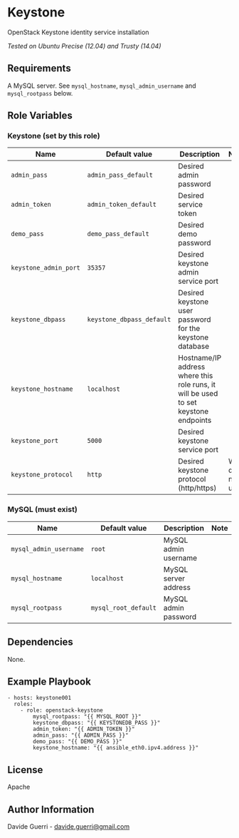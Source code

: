 Keystone
=========

OpenStack Keystone identity service installation

_Tested on Ubuntu Precise (12.04) and Trusty (14.04)_

Requirements
------------

A MySQL server. See `mysql_hostname`, `mysql_admin_username` and
`mysql_rootpass` below.


Role Variables
--------------

### Keystone (set by this role)

| Name | Default value | Description | Note |
|---  |---  |---  |--- |
| `admin_pass` | `admin_pass_default` | Desired admin password ||
| `admin_token` | `admin_token_default` | Desired service token ||
| `demo_pass` | `demo_pass_default` | Desired demo password ||
| `keystone_admin_port` | `35357` | Desired keystone admin service port ||
| `keystone_dbpass` | `keystone_dbpass_default` | Desired keystone user password for the keystone database ||
| `keystone_hostname` | `localhost` | Hostname/IP address where this role runs, it will be used to set keystone endpoints ||
| `keystone_port` | `5000` | Desired keystone service port ||
| `keystone_protocol` | `http` | Desired keystone protocol (http/https) | WiP, do not use. |


### MySQL (must exist)

| Name | Default value | Description | Note |
|---  |---  |---  |--- |
| `mysql_admin_username` | `root` | MySQL admin username ||
| `mysql_hostname` | `localhost` | MySQL server address ||
| `mysql_rootpass` | `mysql_root_default` | MySQL admin password ||

Dependencies
------------

None.

Example Playbook
----------------

    - hosts: keystone001
      roles:
        - role: openstack-keystone
            mysql_rootpass: "{{ MYSQL_ROOT }}"
            keystone_dbpass: "{{ KEYSTONEDB_PASS }}"
            admin_token: "{{ ADMIN_TOKEN }}"
            admin_pass: "{{ ADMIN_PASS }}"
            demo_pass: "{{ DEMO_PASS }}"
            keystone_hostname: "{{ ansible_eth0.ipv4.address }}"

License
-------

Apache

Author Information
------------------

Davide Guerri - davide.guerri@gmail.com
